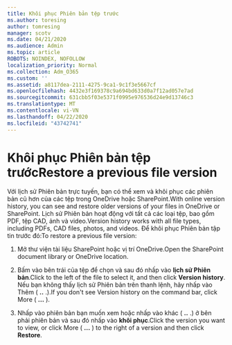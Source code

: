 ```yaml
---
title: Khôi phục Phiên bản tệp trước
ms.author: toresing
author: tomresing
manager: scotv
ms.date: 04/21/2020
ms.audience: Admin
ms.topic: article
ROBOTS: NOINDEX, NOFOLLOW
localization_priority: Normal
ms.collection: Adm_O365
ms.custom: ''
ms.assetid: a8117dea-2111-4275-9ca1-9c1f3e5667cf
ms.openlocfilehash: 4432e3f169378c9a694bd633d0a7f12ad057e7ad
ms.sourcegitcommit: 631cbb5f03e5371f0995e976536d24e9d13746c3
ms.translationtype: MT
ms.contentlocale: vi-VN
ms.lasthandoff: 04/22/2020
ms.locfileid: "43742741"
---
```

# <a name="restore-a-previous-file-version"></a><span data-ttu-id="a5132-102">Khôi phục Phiên bản tệp trước</span><span class="sxs-lookup"><span data-stu-id="a5132-102">Restore a previous file version</span></span>

<span data-ttu-id="a5132-103">Với lịch sử Phiên bản trực tuyến, bạn có thể xem và khôi phục các phiên bản cũ hơn của các tệp trong OneDrive hoặc SharePoint.</span><span class="sxs-lookup"><span data-stu-id="a5132-103">With online version history, you can see and restore older versions of your files in OneDrive or SharePoint.</span></span> <span data-ttu-id="a5132-104">Lịch sử Phiên bản hoạt động với tất cả các loại tệp, bao gồm PDF, tệp CAD, ảnh và video.</span><span class="sxs-lookup"><span data-stu-id="a5132-104">Version history works with all file types, including PDFs, CAD files, photos, and videos.</span></span> <span data-ttu-id="a5132-105">Để khôi phục Phiên bản tập tin trước đó:</span><span class="sxs-lookup"><span data-stu-id="a5132-105">To restore a previous file version:</span></span>
  
1. <span data-ttu-id="a5132-106">Mở thư viện tài liệu SharePoint hoặc vị trí OneDrive.</span><span class="sxs-lookup"><span data-stu-id="a5132-106">Open the SharePoint document library or OneDrive location.</span></span>
    
2. <span data-ttu-id="a5132-107">Bấm vào bên trái của tệp để chọn và sau đó nhấp vào **lịch sử Phiên bản**.</span><span class="sxs-lookup"><span data-stu-id="a5132-107">Click to the left of the file to select it, and then click **Version history**.</span></span> <span data-ttu-id="a5132-108">Nếu bạn không thấy lịch sử Phiên bản trên thanh lệnh, hãy nhấp vào Thêm ( **..** .).</span><span class="sxs-lookup"><span data-stu-id="a5132-108">If you don't see Version history on the command bar, click More ( **...** ).</span></span> 
    
3. <span data-ttu-id="a5132-109">Nhấp vào phiên bản bạn muốn xem hoặc nhấp vào khác ( **..** .) ở bên phải phiên bản và sau đó nhấp vào **khôi phục**.</span><span class="sxs-lookup"><span data-stu-id="a5132-109">Click the version you want to view, or click More ( **...** ) to the right of a version and then click **Restore**.</span></span>
    

